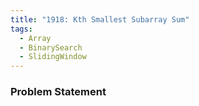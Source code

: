 ```yaml
---
title: "1918: Kth Smallest Subarray Sum"
tags:
  - Array
  - BinarySearch
  - SlidingWindow
---
```

### Problem Statement

